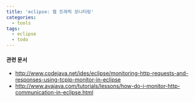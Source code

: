 ```yaml
---
title: 'eclipse: 웹 트래픽 모니터링'
categories:
  - tools
tags:
  - eclipse
  - todo
---
```


#### 관련 문서
- http://www.codejava.net/ides/eclipse/monitoring-http-requests-and-responses-using-tcpip-monitor-in-eclipse
- http://www.avajava.com/tutorials/lessons/how-do-i-monitor-http-communication-in-eclipse.html
